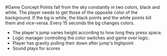 #Game Concept
Points fall from the sky constantly in two colors, black and white. 
The player needs to get those of the opposite color of the background. If the bg is white, the black points and the white points kill them and vice-versa.
Every 15 seconds the bg changes colors.

- The player's jump varies height according to how long they press space.
- Logic manager controlling the color switches and game over logic.
- Player has gravity pulling their down after jump's highpoint
- Sound plays for scores
